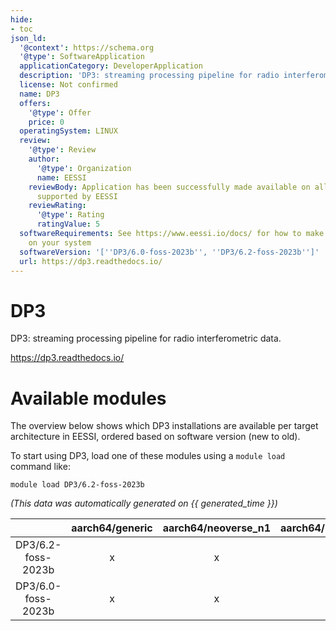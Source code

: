 ```yaml
---
hide:
- toc
json_ld:
  '@context': https://schema.org
  '@type': SoftwareApplication
  applicationCategory: DeveloperApplication
  description: 'DP3: streaming processing pipeline for radio interferometric data.'
  license: Not confirmed
  name: DP3
  offers:
    '@type': Offer
    price: 0
  operatingSystem: LINUX
  review:
    '@type': Review
    author:
      '@type': Organization
      name: EESSI
    reviewBody: Application has been successfully made available on all architectures
      supported by EESSI
    reviewRating:
      '@type': Rating
      ratingValue: 5
  softwareRequirements: See https://www.eessi.io/docs/ for how to make EESSI available
    on your system
  softwareVersion: '[''DP3/6.0-foss-2023b'', ''DP3/6.2-foss-2023b'']'
  url: https://dp3.readthedocs.io/
---
```


DP3
===


DP3: streaming processing pipeline for radio interferometric data.

https://dp3.readthedocs.io/
# Available modules


The overview below shows which DP3 installations are available per target architecture in EESSI, ordered based on software version (new to old).

To start using DP3, load one of these modules using a `module load` command like:

```shell
module load DP3/6.2-foss-2023b
```

*(This data was automatically generated on {{ generated_time }})*  

| |aarch64/generic|aarch64/neoverse_n1|aarch64/neoverse_v1|aarch64/nvidia|x86_64/generic|x86_64/amd/zen2|x86_64/amd/zen3|x86_64/amd/zen4|x86_64/intel/haswell|x86_64/intel/sapphirerapids|x86_64/intel/skylake_avx512|
| :---: | :---: | :---: | :---: | :---: | :---: | :---: | :---: | :---: | :---: | :---: | :---: |
|DP3/6.2-foss-2023b|x|x|x|-|x|x|x|x|x|x|x|
|DP3/6.0-foss-2023b|x|x|x|-|x|x|x|x|x|x|x|
